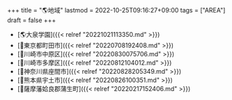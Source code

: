 +++
title = "🌎地域"
lastmod = 2022-10-25T09:16:27+09:00
tags = ["AREA"]
draft = false
+++

-   [🌎大泉学園]({{< relref "20221021113350.md" >}})
-   [📝東京都町田市]({{< relref "20220708192408.md" >}})
-   [📝川崎市中原区]({{< relref "20220830075706.md" >}})
-   [📝川崎市多摩区]({{< relref "20220812104012.md" >}})
-   [📝神奈川県座間市]({{< relref "20220828205349.md" >}})
-   [📝熊本県宇土市]({{< relref "20220826100351.md" >}})
-   [📝薩摩藩姶良郡蒲生町]({{< relref "20220217152406.md" >}})
